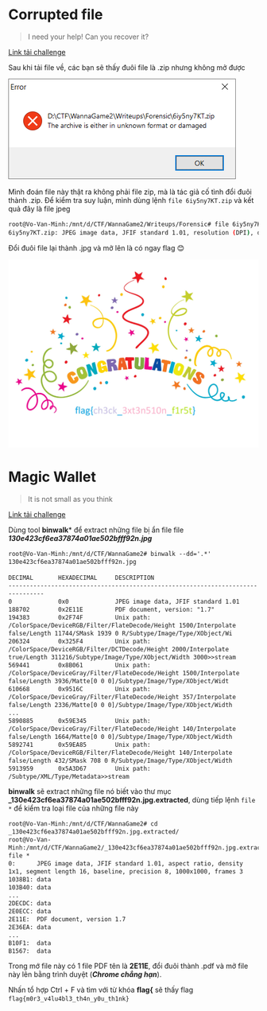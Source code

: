 # Corrupted file
>I need your help! Can you recover it?

[Link tải challenge](6iy5ny7KT.zip)

Sau khi tải file về, các bạn sẽ thấy đuôi file là .zip nhưng không mở được

![Screenshot](../screenshots/corrupted_file_1.png?raw=true "Screenshot")

Mình đoán file này thật ra không phải file zip, mà là tác giả cố tình đổi đuôi thành .zip. Để kiểm tra suy luận, mình dùng lệnh ```file 6iy5ny7KT.zip``` và kết quả đây là file jpeg

```bash
root@Vo-Van-Minh:/mnt/d/CTF/WannaGame2/Writeups/Forensic# file 6iy5ny7KT.zip
6iy5ny7KT.zip: JPEG image data, JFIF standard 1.01, resolution (DPI), density 300x300, segment length 16, Exif Standard: [TIFF image data, big-endian, direntries=1, orientation=upper-left], baseline, precision 8, 2360x1777, frames 3
```
Đổi đuôi file lại thành .jpg và mở lên là có ngay flag :blush:

![Screenshot](../screenshots/corrupted_file_2.jpg?raw=true "Screenshot")

# Magic Wallet
>It is not small as you think

[Link tải challenge](130e423cf6ea37874a01ae502bfff92n.jpg)

Dùng tool **binwalk*** để extract những file bị ẩn file file ***130e423cf6ea37874a01ae502bfff92n.jpg***

```
root@Vo-Van-Minh:/mnt/d/CTF/WannaGame2# binwalk --dd='.*' 130e423cf6ea37874a01ae502bfff92n.jpg

DECIMAL       HEXADECIMAL     DESCRIPTION
--------------------------------------------------------------------------------
0             0x0             JPEG image data, JFIF standard 1.01
188702        0x2E11E         PDF document, version: "1.7"
194383        0x2F74F         Unix path: /ColorSpace/DeviceRGB/Filter/FlateDecode/Height 1500/Interpolate false/Length 11744/SMask 1939 0 R/Subtype/Image/Type/XObject/Wi
206324        0x325F4         Unix path: /ColorSpace/DeviceRGB/Filter/DCTDecode/Height 2000/Interpolate true/Length 311216/Subtype/Image/Type/XObject/Width 3000>>stream
569441        0x8B061         Unix path: /ColorSpace/DeviceGray/Filter/FlateDecode/Height 1500/Interpolate false/Length 3936/Matte[0 0 0]/Subtype/Image/Type/XObject/Widt
610668        0x9516C         Unix path: /ColorSpace/DeviceGray/Filter/FlateDecode/Height 357/Interpolate false/Length 2336/Matte[0 0 0]/Subtype/Image/Type/XObject/Width
...
5890885       0x59E345        Unix path: /ColorSpace/DeviceGray/Filter/FlateDecode/Height 140/Interpolate false/Length 1664/Matte[0 0 0]/Subtype/Image/Type/XObject/Width
5892741       0x59EA85        Unix path: /ColorSpace/DeviceRGB/Filter/FlateDecode/Height 140/Interpolate false/Length 432/SMask 708 0 R/Subtype/Image/Type/XObject/Width
5913959       0x5A3D67        Unix path: /Subtype/XML/Type/Metadata>>stream
```
**binwalk** sẽ extract những file nó biết vào thư mục **_130e423cf6ea37874a01ae502bfff92n.jpg.extracted**, dùng tiếp lệnh ```file *``` để kiểm tra loại file của những file này

```
root@Vo-Van-Minh:/mnt/d/CTF/WannaGame2# cd _130e423cf6ea37874a01ae502bfff92n.jpg.extracted/
root@Vo-Van-Minh:/mnt/d/CTF/WannaGame2/_130e423cf6ea37874a01ae502bfff92n.jpg.extracted# file *
0:      JPEG image data, JFIF standard 1.01, aspect ratio, density 1x1, segment length 16, baseline, precision 8, 1000x1000, frames 3
1038B1: data
103B40: data
...
2DECDC: data
2E0ECC: data
2E11E:  PDF document, version 1.7
2E36EA: data
...
B10F1:  data
B1567:  data
```
Trong mớ file này có 1 file PDF tên là **2E11E**, đổi đuôi thành .pdf và mở file này lên bằng trình duyệt (***Chrome chẳng hạn***). 

Nhấn tổ hợp Ctrl + F và tìm với từ khóa **flag{** sẽ thấy flag ```flag{m0r3_v4lu4bl3_th4n_y0u_th1nk}```
